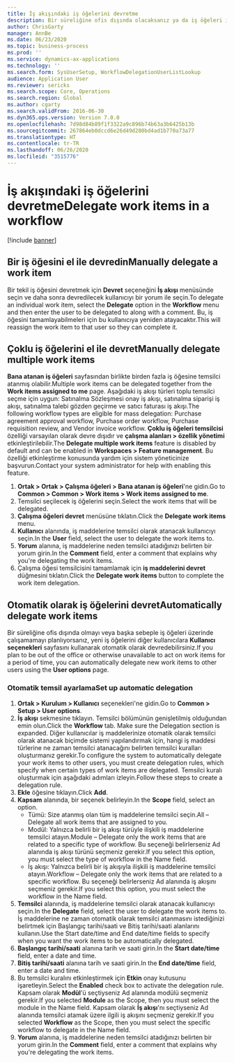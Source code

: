 ```yaml
---
title: İş akışındaki iş öğelerini devretme
description: Bir süreliğine ofis dışında olacaksanız ya da iş öğeleri ile ilgili uygulama yapamayacaksanız iş öğelerinizi diğer kullanıcılara devredebilir veya yeniden atayabilirsiniz.
author: ChrisGarty
manager: AnnBe
ms.date: 06/23/2020
ms.topic: business-process
ms.prod: ''
ms.service: dynamics-ax-applications
ms.technology: ''
ms.search.form: SysUserSetup, WorkflowDelegationUserListLookup
audience: Application User
ms.reviewer: sericks
ms.search.scope: Core, Operations
ms.search.region: Global
ms.author: cgarty
ms.search.validFrom: 2016-06-30
ms.dyn365.ops.version: Version 7.0.0
ms.openlocfilehash: 7d98d84b89f1f3322a9c896b74b63a3b6425b13b
ms.sourcegitcommit: 267864eb0dccd6e26d49d280bd4ad1b770a73a77
ms.translationtype: HT
ms.contentlocale: tr-TR
ms.lasthandoff: 06/26/2020
ms.locfileid: "3515776"
---
```

# <a name="delegate-work-items-in-a-workflow"></a><span data-ttu-id="e8f07-103">İş akışındaki iş öğelerini devretme</span><span class="sxs-lookup"><span data-stu-id="e8f07-103">Delegate work items in a workflow</span></span>

[!include [banner](../../includes/banner.md)]

## <a name="manually-delegate-a-work-item"></a><span data-ttu-id="e8f07-104">Bir iş öğesini el ile devredin</span><span class="sxs-lookup"><span data-stu-id="e8f07-104">Manually delegate a work item</span></span>

<span data-ttu-id="e8f07-105">Bir tekil iş öğesini devretmek için **Devret** seçeneğini **İş akışı** menüsünde seçin ve daha sonra devredilecek kullanıcıyı bir yorum ile seçin.</span><span class="sxs-lookup"><span data-stu-id="e8f07-105">To delegate an individual work item, select the **Delegate** option in the **Workflow** menu and then enter the user to be delegated to along with a comment.</span></span> <span data-ttu-id="e8f07-106">Bu, iş öğesini tamamlayabilmeleri için bu kullanıcıya yeniden atayacaktır.</span><span class="sxs-lookup"><span data-stu-id="e8f07-106">This will reassign the work item to that user so they can complete it.</span></span>

## <a name="manually-delegate-multiple-work-items"></a><span data-ttu-id="e8f07-107">Çoklu iş öğelerini el ile devret</span><span class="sxs-lookup"><span data-stu-id="e8f07-107">Manually delegate multiple work items</span></span>

<span data-ttu-id="e8f07-108">**Bana atanan iş öğeleri** sayfasından birlikte birden fazla iş öğesine temsilci atanmış olabilir.</span><span class="sxs-lookup"><span data-stu-id="e8f07-108">Multiple work items can be delegated together from the **Work items assigned to me** page.</span></span> <span data-ttu-id="e8f07-109">Aşağıdaki iş akışı türleri toplu temsilci seçme için uygun: Satınalma Sözleşmesi onay iş akışı, satınalma siparişi iş akışı, satınalma talebi gözden geçirme ve satıcı faturası iş akışı.</span><span class="sxs-lookup"><span data-stu-id="e8f07-109">The following workflow types are eligible for mass delegation: Purchase agreement approval workflow, Purchase order workflow, Purchase requisition review, and Vendor invoice workflow.</span></span> <span data-ttu-id="e8f07-110">**Çoklu iş öğeleri temsilcisi** özelliği varsayılan olarak devre dışıdır ve **çalışma alanları > özellik yönetimi** etkinleştirilebilir.</span><span class="sxs-lookup"><span data-stu-id="e8f07-110">The **Delegate multiple work items** feature is disabled by default and can be enabled in **Workspaces > Feature management**.</span></span> <span data-ttu-id="e8f07-111">Bu özelliği etkinleştirme konusunda yardım için sistem yöneticinize başvurun.</span><span class="sxs-lookup"><span data-stu-id="e8f07-111">Contact your system administrator for help with enabling this feature.</span></span>
1.  <span data-ttu-id="e8f07-112">**Ortak > Ortak > Çalışma öğeleri > Bana atanan iş öğeleri**'ne gidin.</span><span class="sxs-lookup"><span data-stu-id="e8f07-112">Go to **Common > Common > Work items > Work items assigned to me**.</span></span>
2.  <span data-ttu-id="e8f07-113">Temsilci seçilecek iş öğelerini seçin.</span><span class="sxs-lookup"><span data-stu-id="e8f07-113">Select the work items that will be delegated.</span></span>
3.  <span data-ttu-id="e8f07-114">**Çalışma öğeleri devret** menüsüne tıklatın.</span><span class="sxs-lookup"><span data-stu-id="e8f07-114">Click the **Delegate work items** menu.</span></span>
4.  <span data-ttu-id="e8f07-115">**Kullanıcı** alanında, iş maddelerine temsilci olarak atanacak kullanıcıyı seçin.</span><span class="sxs-lookup"><span data-stu-id="e8f07-115">In the **User** field, select the user to delegate the work items to.</span></span>
5.  <span data-ttu-id="e8f07-116">**Yorum** alanına, iş maddelerine neden temsilci atadığınızı belirten bir yorum girin.</span><span class="sxs-lookup"><span data-stu-id="e8f07-116">In the **Comment** field, enter a comment that explains why you're delegating the work items.</span></span>
6.  <span data-ttu-id="e8f07-117">Çalışma öğesi temsilcisini tamamlamak için **iş maddelerini devret** düğmesini tıklatın.</span><span class="sxs-lookup"><span data-stu-id="e8f07-117">Click the **Delegate work items** button to complete the work item delegation.</span></span>

## <a name="automatically-delegate-work-items"></a><span data-ttu-id="e8f07-118">Otomatik olarak iş öğelerini devret</span><span class="sxs-lookup"><span data-stu-id="e8f07-118">Automatically delegate work items</span></span>

<span data-ttu-id="e8f07-119">Bir süreliğine ofis dışında olmayı veya başka sebeple iş öğeleri üzerinde çalışamamayı planlıyorsanız, yeni iş öğelerini diğer kullanıcılara **Kullanıcı seçenekleri** sayfasını kullanarak otomatik olarak devredebilirsiniz.</span><span class="sxs-lookup"><span data-stu-id="e8f07-119">If you plan to be out of the office or otherwise unavailable to act on work items for a period of time, you can automatically delegate new work items to other users using the **User options** page.</span></span>

### <a name="set-up-automatic-delegation"></a><span data-ttu-id="e8f07-120">Otomatik temsil ayarlama</span><span class="sxs-lookup"><span data-stu-id="e8f07-120">Set up automatic delegation</span></span>
1. <span data-ttu-id="e8f07-121">**Ortak > Kurulum > Kullanıcı** seçenekleri'ne gidin.</span><span class="sxs-lookup"><span data-stu-id="e8f07-121">Go to **Common > Setup > User options**.</span></span>
2. <span data-ttu-id="e8f07-122">**İş akışı** sekmesine tıklayın. Temsilci bölümünün genişletilmiş olduğundan emin olun.</span><span class="sxs-lookup"><span data-stu-id="e8f07-122">Click the **Workflow** tab. Make sure the Delegation section is expanded.</span></span> <span data-ttu-id="e8f07-123">Diğer kullanıcılar iş maddelerinize otomatik olarak temsilci olarak atanacak biçimde sistemi yapılandırmak için, hangi iş maddesi türlerine ne zaman temsilci atanacağını belirten temsilci kuralları oluşturmanız gerekir.</span><span class="sxs-lookup"><span data-stu-id="e8f07-123">To configure the system to automatically delegate your work items to other users, you must create delegation rules, which specify when certain types of work items are delegated.</span></span> <span data-ttu-id="e8f07-124">Temsilci kuralı oluşturmak için aşağıdaki adımları izleyin.</span><span class="sxs-lookup"><span data-stu-id="e8f07-124">Follow these steps to create a delegation rule.</span></span>  
3. <span data-ttu-id="e8f07-125">**Ekle** öğesine tıklayın.</span><span class="sxs-lookup"><span data-stu-id="e8f07-125">Click **Add**.</span></span>
4. <span data-ttu-id="e8f07-126">**Kapsam** alanında, bir seçenek belirleyin.</span><span class="sxs-lookup"><span data-stu-id="e8f07-126">In the **Scope** field, select an option.</span></span>
    - <span data-ttu-id="e8f07-127">Tümü: Size atanmış olan tüm iş maddelerine temsilci seçin.</span><span class="sxs-lookup"><span data-stu-id="e8f07-127">All – Delegate all work items that are assigned to you.</span></span>
    - <span data-ttu-id="e8f07-128">Modül: Yalnızca belirli bir iş akışı türüyle ilişkili iş maddelerine temsilci atayın.</span><span class="sxs-lookup"><span data-stu-id="e8f07-128">Module – Delegate only the work items that are related to a specific type of workflow.</span></span> <span data-ttu-id="e8f07-129">Bu seçeneği belirlerseniz Ad alanında iş akışı türünü seçmeniz gerekir.</span><span class="sxs-lookup"><span data-stu-id="e8f07-129">If you select this option, you must select the type of workflow in the Name field.</span></span>
    - <span data-ttu-id="e8f07-130">İş akışı: Yalnızca belirli bir iş akışıyla ilişkili iş maddelerine temsilci atayın.</span><span class="sxs-lookup"><span data-stu-id="e8f07-130">Workflow – Delegate only the work items that are related to a specific workflow.</span></span> <span data-ttu-id="e8f07-131">Bu seçeneği belirlerseniz Ad alanında iş akışını seçmeniz gerekir.</span><span class="sxs-lookup"><span data-stu-id="e8f07-131">If you select this option, you must select the workflow in the Name field.</span></span>  
5. <span data-ttu-id="e8f07-132">**Temsilci** alanında, iş maddelerine temsilci olarak atanacak kullanıcıyı seçin.</span><span class="sxs-lookup"><span data-stu-id="e8f07-132">In the **Delegate** field, select the user to delegate the work items to.</span></span> <span data-ttu-id="e8f07-133">İş maddelerine ne zaman otomatik olarak temsilci atanmasını istediğinizi belirtmek için Başlangıç tarihi/saati ve Bitiş tarihi/saati alanlarını kullanın.</span><span class="sxs-lookup"><span data-stu-id="e8f07-133">Use the Start date/time and End date/time fields to specify when you want the work items to be automatically delegated.</span></span>  
6. <span data-ttu-id="e8f07-134">**Başlangıç tarihi/saati** alanına tarih ve saati girin.</span><span class="sxs-lookup"><span data-stu-id="e8f07-134">In the **Start date/time** field, enter a date and time.</span></span>
7. <span data-ttu-id="e8f07-135">**Bitiş tarihi/saati** alanına tarih ve saati girin.</span><span class="sxs-lookup"><span data-stu-id="e8f07-135">In the **End date/time** field, enter a date and time.</span></span>
8. <span data-ttu-id="e8f07-136">Bu temsilci kuralını etkinleştirmek için **Etkin** onay kutusunu işaretleyin.</span><span class="sxs-lookup"><span data-stu-id="e8f07-136">Select the **Enabled** check box to activate the delegation rule.</span></span> <span data-ttu-id="e8f07-137">Kapsam olarak **Modül**'ü seçtiyseniz Ad alanında modülü seçmeniz gerekir.</span><span class="sxs-lookup"><span data-stu-id="e8f07-137">If you selected **Module** as the Scope, then you must select the module in the Name field.</span></span> <span data-ttu-id="e8f07-138">Kapsam olarak **İş akışı**'nı seçtiyseniz Ad alanında temsilci atamak üzere ilgili iş akışını seçmeniz gerekir.</span><span class="sxs-lookup"><span data-stu-id="e8f07-138">If you selected **Workflow** as the Scope, then you must select the specific workflow to delegate in the Name field.</span></span>  
9. <span data-ttu-id="e8f07-139">**Yorum** alanına, iş maddelerine neden temsilci atadığınızı belirten bir yorum girin.</span><span class="sxs-lookup"><span data-stu-id="e8f07-139">In the **Comment** field, enter a comment that explains why you're delegating the work items.</span></span>

